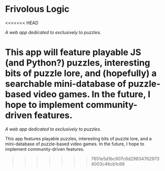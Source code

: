 # Frivolous Logic
<<<<<<< HEAD

_A web app dedicated to exclusively to puzzles._

This app will feature playable JS (and Python?) puzzles, interesting bits of puzzle lore, and (hopefully) a searchable mini-database of puzzle-based video games. In the future, I hope to implement community-driven features.
=======
*A web app dedicated to exclusively to puzzles.*

This app features playable puzzles, interesting bits of puzzle lore, and a mini-database of puzzle-based video games. In the future, I hope to implement community-driven features.
>>>>>>> 7651e5d1bc907c6d298347629734003c46cb1c66
